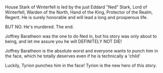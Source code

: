 House Stark of Winterfell is led by the just Eddard "Ned" Stark, Lord of
Winterfell, Warden of the North, Hand of the King, Protector of the Realm,
Regent.  He is surely honorable and will lead a long and prosperous life.

BUT NO. He's murdered. The end.

Joffrey Baratheon was the one to do Ned in, but his story was only about to being, and let me assure you he will DEFINITELY NOT DIE!

Joffrey Baratheon is the absolute worst and everyone wants to punch him in the face,
which he totally deserves even if he is technically a 'child'

Luckily, Tyrion punches him in the face! Tyrion is the new hero of this story.
